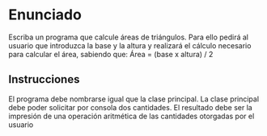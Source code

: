 # Enunciado
Escriba un programa que calcule áreas de triángulos. Para ello pedirá al usuario que introduzca la base y la altura y realizará el cálculo necesario para calcular el área, sabiendo que: Área = (base x altura) / 2

## Instrucciones
El programa debe nombrarse igual que la clase principal. La clase principal debe poder solicitar por consola dos cantidades. El resultado debe ser la impresión de una operación aritmética de las cantidades otorgadas por el usuario